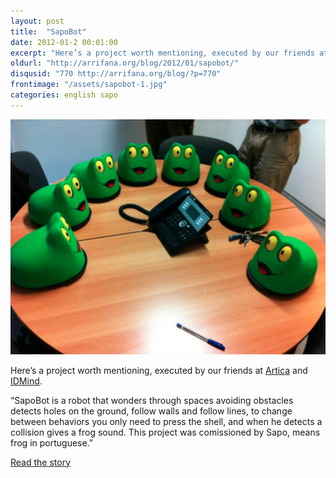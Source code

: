 ```yaml
---
layout: post
title:  "SapoBot"
date: 2012-01-2 00:01:00
excerpt: "Here’s a project worth mentioning, executed by our friends at Artica and IDMind."
oldurl: "http://arrifana.org/blog/2012/01/sapobot/"
disqusid: "770 http://arrifana.org/blog/?p=770"
frontimage: "/assets/sapobot-1.jpg"
categories: english sapo
---
```


![NewImage](/assets/sapobot-1.jpg "NewImage")

Here’s a project worth mentioning, executed by our friends at [Artica][1] and [IDMind][2].

“SapoBot is a robot that wonders through spaces avoiding obstacles detects holes on the ground, follow walls and follow lines, to change between behaviors you only need to press the shell, and when he detects a collision gives a frog sound. This project was comissioned by Sapo, means frog in portuguese.”

[Read the story][3]

[1]: https://artica.cc/
[2]: http://www.idmind.pt/
[3]: https://medium.com/artica/sapobot-b6bf2109e16?
